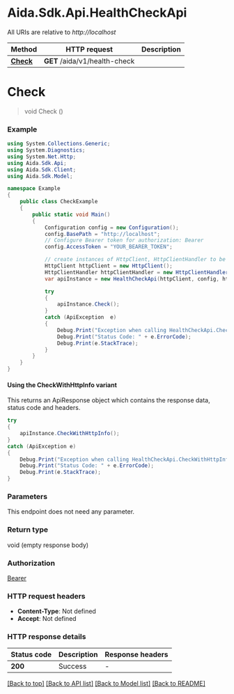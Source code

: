 # Aida.Sdk.Api.HealthCheckApi

All URIs are relative to *http://localhost*

| Method | HTTP request | Description |
|--------|--------------|-------------|
| [**Check**](HealthCheckApi.md#check) | **GET** /aida/v1/health-check |  |

<a name="check"></a>
# **Check**
> void Check ()



### Example
```csharp
using System.Collections.Generic;
using System.Diagnostics;
using System.Net.Http;
using Aida.Sdk.Api;
using Aida.Sdk.Client;
using Aida.Sdk.Model;

namespace Example
{
    public class CheckExample
    {
        public static void Main()
        {
            Configuration config = new Configuration();
            config.BasePath = "http://localhost";
            // Configure Bearer token for authorization: Bearer
            config.AccessToken = "YOUR_BEARER_TOKEN";

            // create instances of HttpClient, HttpClientHandler to be reused later with different Api classes
            HttpClient httpClient = new HttpClient();
            HttpClientHandler httpClientHandler = new HttpClientHandler();
            var apiInstance = new HealthCheckApi(httpClient, config, httpClientHandler);

            try
            {
                apiInstance.Check();
            }
            catch (ApiException  e)
            {
                Debug.Print("Exception when calling HealthCheckApi.Check: " + e.Message);
                Debug.Print("Status Code: " + e.ErrorCode);
                Debug.Print(e.StackTrace);
            }
        }
    }
}
```

#### Using the CheckWithHttpInfo variant
This returns an ApiResponse object which contains the response data, status code and headers.

```csharp
try
{
    apiInstance.CheckWithHttpInfo();
}
catch (ApiException e)
{
    Debug.Print("Exception when calling HealthCheckApi.CheckWithHttpInfo: " + e.Message);
    Debug.Print("Status Code: " + e.ErrorCode);
    Debug.Print(e.StackTrace);
}
```

### Parameters
This endpoint does not need any parameter.
### Return type

void (empty response body)

### Authorization

[Bearer](../README.md#Bearer)

### HTTP request headers

 - **Content-Type**: Not defined
 - **Accept**: Not defined


### HTTP response details
| Status code | Description | Response headers |
|-------------|-------------|------------------|
| **200** | Success |  -  |

[[Back to top]](#) [[Back to API list]](../README.md#documentation-for-api-endpoints) [[Back to Model list]](../README.md#documentation-for-models) [[Back to README]](../README.md)


